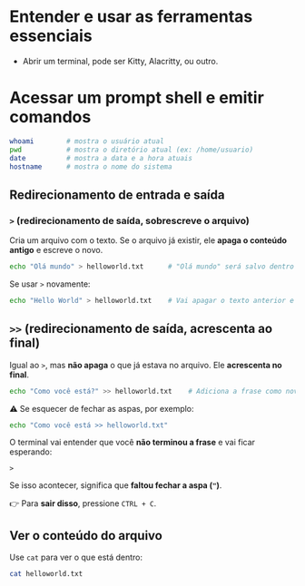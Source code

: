

# Entender e usar as ferramentas essenciais

* Abrir um terminal, pode ser Kitty, Alacritty, ou outro.

# Acessar um prompt shell e emitir comandos

```bash
whoami        # mostra o usuário atual
pwd           # mostra o diretório atual (ex: /home/usuario)
date          # mostra a data e a hora atuais
hostname      # mostra o nome do sistema
```

## Redirecionamento de entrada e saída

### `>` (redirecionamento de saída, sobrescreve o arquivo)

Cria um arquivo com o texto. Se o arquivo já existir, ele **apaga o conteúdo antigo** e escreve o novo.

```bash
echo "Olá mundo" > helloworld.txt      # "Olá mundo" será salvo dentro do helloworld.txt
```

Se usar `>` novamente:

```bash
echo "Hello World" > helloworld.txt    # Vai apagar o texto anterior e escrever "Hello World"
```

## `>>` (redirecionamento de saída, acrescenta ao final)

Igual ao `>`, mas **não apaga** o que já estava no arquivo. Ele **acrescenta no final**.

```bash
echo "Como você está?" >> helloworld.txt    # Adiciona a frase como nova linha
```

⚠️ Se esquecer de fechar as aspas, por exemplo:

```bash
echo "Como você está >> helloworld.txt"
```

O terminal vai entender que você **não terminou a frase** e vai ficar esperando:

```
>
```

Se isso acontecer, significa que **faltou fechar a aspa (`"`)**.

👉 Para **sair disso**, pressione `CTRL + C`.

## Ver o conteúdo do arquivo

Use `cat` para ver o que está dentro:

```bash
cat helloworld.txt
```


